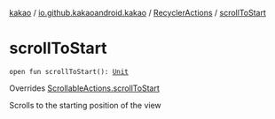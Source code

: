 [kakao](../../index.md) / [io.github.kakaoandroid.kakao](../index.md) / [RecyclerActions](index.md) / [scrollToStart](./scroll-to-start.md)

# scrollToStart

`open fun scrollToStart(): `[`Unit`](https://kotlinlang.org/api/latest/jvm/stdlib/kotlin/-unit/index.html)

Overrides [ScrollableActions.scrollToStart](../-scrollable-actions/scroll-to-start.md)

Scrolls to the starting position of the view

